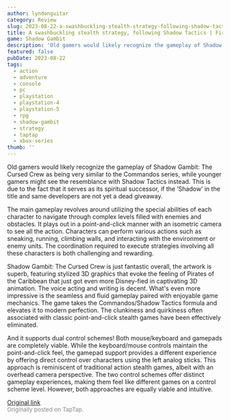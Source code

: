 ```yaml
---
author: lyndonguitar
category: Review
slug: 2023-08-22-a-swashbuckling-stealth-strategy-following-shadow-tactics-first-impressions-shadow-gam
title: A swashbuckling stealth strategy, following Shadow Tactics | First Impressions - Shadow Gambit
game: Shadow Gambit
description: 'Old gamers would likely recognize the gameplay of Shadow Gambit: The Cursed Crew as being very similar to the Commandos series, while younger gamers might see the resemblance with Shadow Tactics instead. This is due to the fact that it serves as its spiritual successor, if the ‘Shadow’ in the title and same developers are not yet a dead giveaway.'
featured: false
pubDate: 2023-08-22
tags:
  - action
  - adventure
  - console
  - pc
  - playstation
  - playstation-4
  - playstation-5
  - rpg
  - shadow-gambit
  - strategy
  - taptap
  - xbox-series
thumb: ''
---
```


Old gamers would likely recognize the gameplay of Shadow Gambit: The Cursed Crew as being very similar to the Commandos series, while younger gamers might see the resemblance with Shadow Tactics instead. This is due to the fact that it serves as its spiritual successor, if the ‘Shadow’ in the title and same developers are not yet a dead giveaway.

The main gameplay revolves around utilizing the special abilities of each character to navigate through complex levels filled with enemies and obstacles. It plays out in a point-and-click manner with an isometric camera to see all the action. Characters can perform various actions such as sneaking, running, climbing walls, and interacting with the environment or enemy units. The coordination required to execute strategies involving all these characters is both challenging and rewarding.

Shadow Gambit: The Cursed Crew is just fantastic overall, the artwork is superb, featuring stylized 3D graphics that evoke the feeling of Pirates of the Caribbean that just got even more Disney-fied in captivating 3D animation. The voice acting and writing is decent. What's even more impressive is the seamless and fluid gameplay paired with enjoyable game mechanics. The game takes the Commandos/Shadow Tactics formula and elevates it to modern perfection. The clunkiness and quirkiness often associated with classic point-and-click stealth games have been effectively eliminated.

And it supports dual control schemes! Both mouse/keyboard and gamepads are completely viable. While the keyboard/mouse controls maintain the point-and-click feel, the gamepad support provides a different experience by offering direct control over characters using the left analog sticks. This approach is reminiscent of traditional action stealth games, albeit with an overhead camera perspective. The two control schemes offer distinct gameplay experiences, making them feel like different games on a control scheme level. However, both approaches are equally viable and intuitive.

[Original link](https://www.taptap.io/post/6177327)<br><span style="font-size: 0.95em; color: #888;">Originally posted on TapTap.</span>